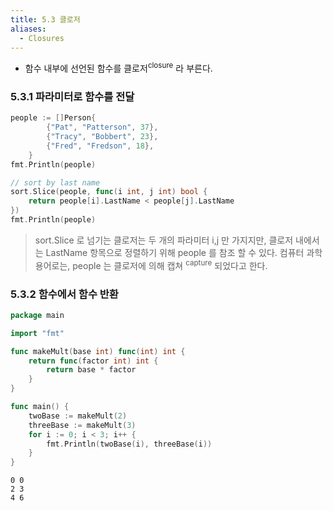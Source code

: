 ```yaml
---
title: 5.3 클로저
aliases:
  - Closures
---
```


- 함수 내부에 선언된 함수를 클로저<sup>closure</sup> 라 부른다.

### 5.3.1 파라미터로 함수를 전달

```go
people := []Person{
		{"Pat", "Patterson", 37},
		{"Tracy", "Bobbert", 23},
		{"Fred", "Fredson", 18},
	}
fmt.Println(people)

// sort by last name
sort.Slice(people, func(i int, j int) bool {
    return people[i].LastName < people[j].LastName
})
fmt.Println(people)
```

> sort.Slice 로 넘기는 클로저는 두 개의 파라미터 i,j 만 가지지만, 클로저 내에서는 LastName 항목으로 정렬하기 위해 people 를 참조 할 수 있다. 컴퓨터 과학 용어로는, people 는 클로저에 의해 캡쳐 <sup>capture</sup> 되었다고 한다.

### 5.3.2 함수에서 함수 반환

```go
package main

import "fmt"

func makeMult(base int) func(int) int {
	return func(factor int) int {
		return base * factor
	}
}

func main() {
	twoBase := makeMult(2)
	threeBase := makeMult(3)
	for i := 0; i < 3; i++ {
		fmt.Println(twoBase(i), threeBase(i))
	}
}
```

```text
0 0
2 3
4 6
```